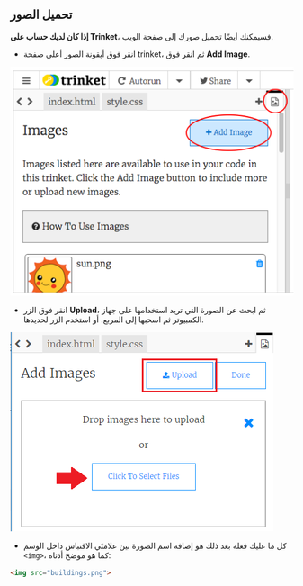 ## تحميل الصور

**إذا كان لديك حساب على Trinket**، فسيمكنك أيضًا تحميل صورك إلى صفحة الويب.

+ انقر فوق أيقونة الصور أعلى صفحة trinket، ثم انقر فوق **Add Image**.

![screenshot](images/story-upload.png)

+ انقر فوق الزر **Upload**، ثم ابحث عن الصورة التي تريد استخدامها على جهاز الكمبيوتر ثم اسحبها إلى المربع. أو استخدم الزر لحديدها.

![Upload](images/upload-image.png)

+ كل ما عليك فعله بعد ذلك هو إضافة اسم الصورة بين علامتَي الاقتباس داخل الوسم `<img>`، كما هو موضح أدناه:

```html
<img src="buildings.png">
```
